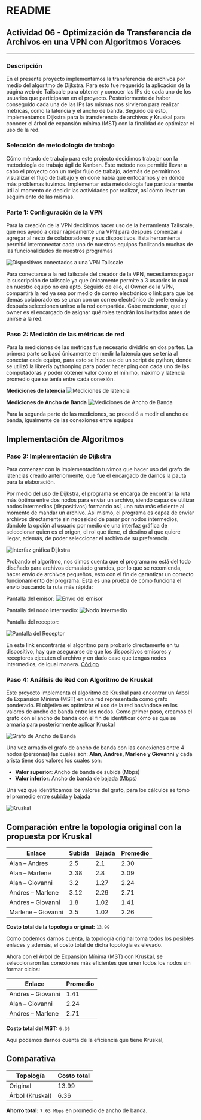 # README
## Actividad 06 - Optimización de Transferencia de Archivos en una VPN con Algoritmos Voraces 
-----
### Descripción
En el presente proyecto implementamos la transferencia de archivos por medio del algoritmo de Dijkstra. Para esto fue requerido la aplicación de la página web de Tailscale para obtener y conocer las IPs de cada uno de los usuarios que participaran en el proyecto. Posteriormente de haber conseguido cada una de las IPs las mismas nos sirvieron para realizar métricas, como la latencia y el ancho de banda. Seguido de esto, implementamos Dijkstra para la transferencia de archivos y Kruskal para conocer el árbol de expansión mínima (MST) con la finalidad de optimizar el uso de la red.


### Selección de metodología de trabajo
Cómo método de trabajo para este projecto decidimos trabajar con la metodología de trabajo ágil de Kanban. Este método nos permitió llevar a cabo el proyecto con un mejor flujo de trabajo, además de permitirnos visualizar el flujo de trabajo y en done había que enfocarnos y en dónde más problemas tuvimos.
Implementar esta metodología fue particularmente útil al momento  de decidir las actividades por realizar, así cómo llevar un seguimiento de las mismas.



### Parte 1: Configuración de la VPN
Para la creación de la VPN decidimos hacer uso de la herramienta Tailscale, que nos ayudó a crear rápidamente una VPN para después comenzar a agregar al resto de colaboradores y sus dispositivos.
Esta herramienta permitió interconectar cada uno de nuestros equipos facilitando muchas de las funcionalidades de nuestros programas

![Dispositivos conectados a una VPN Tailscale](https://github.com/DokjaORV/VPNProject/blob/ea74386b77771011d3322444c10ba6856bf3c79d/docs/imagenes/image.png)

Para conectarse a la red tailscale del creador de la VPN, necesitamos pagar la suscripción de tailscale ya que únicamente permite a 3 usuarios lo cual en nuestro equipo no era apto.
Seguido de ello, el Owner de la VPN, compartirá la red ya sea por medio de correo electrónico o link para que los demás colaboradores se unan con un correo electrónico de preferencia y después seleccionen unirse a la red compartida.
Cabe mencionar, que el owner es el encargado de asignar qué roles tendrán los invitados antes de unirse a la red.

### Paso 2: Medición de las métricas de red

Para la mediciones de las métricas fue necesario dividirlo en dos partes.
La primera parte se basó únicamente en medir la latencia que se tenía al conectar cada equipo, para esto se hizo uso de un script de python, donde se utilizó la librería pythonping para poder hacer ping con cada uno de las computadoras y poder obtener valor como el mínimo, máximo y latencia promedio que se tenía entre cada conexión.

**Mediciones de latencia**
![Mediciones de latencia](https://github.com/DokjaORV/VPNProject/blob/127fc3ac13c2516bd16ba4f0bdd6d9edd8981ef1/docs/imagenes/image-7.png)

**Mediciones de Ancho de Banda**
![Mediciones de Ancho de Banda](https://github.com/DokjaORV/VPNProject/blob/127fc3ac13c2516bd16ba4f0bdd6d9edd8981ef1/docs/imagenes/image-8.png)

Para la segunda parte de las mediciones, se procedió a medir el ancho de banda, igualmente de las conexiones entre equipos

## Implementación de Algoritmos
### Paso 3: Implementación de Dijkstra
Para comenzar con la implementación tuvimos que hacer uso del grafo de latencias creado anteriormente, que fue el encargado de darnos la pauta para la elaboración.

Por medio del uso de Dijkstra, el programa se encarga de encontrar la ruta más óptima entre dos nodos para enviar un archivo, siendo capaz de utilizar nodos intermedios (dispositivos) formando así, una ruta más eficiente al momento de mandar un archivo. Asi mismo, el programa es capaz de enviar archivos directamente sin necesidad de pasar por nodos intermedios, dándole la opción al usuario por medio de una interfaz gráfica de seleccionar quien es el origen, el rol que tiene, el destino al que quiere llegar, además, de poder seleccionar el archivo de su preferencia.

![Interfaz gráfica Dijkstra](https://github.com/DokjaORV/VPNProject/blob/ebec378e10d9fa1bd14e648b1d9f4c9fc6208080/docs/imagenes/image-1.png)


Probando el algoritmo, nos dimos cuenta que el programa no está del todo diseñado para archivos demasiado grandes, por lo que se recomienda, hacer envío de archivos pequeños, esto con el fin de garantizar un correcto funcionamiento del programa.
Esta es una prueba de cómo funciona el envio buscando la ruta más rápida:

Pantalla del emisor:
![Envío del emisor](https://github.com/DokjaORV/VPNProject/blob/ea74386b77771011d3322444c10ba6856bf3c79d/docs/imagenes/image-2.png)

Pantalla del nodo intermedio:
![Nodo Intermedio](https://github.com/DokjaORV/VPNProject/blob/e51459510b8ffaaff103bca9dea6fe37539d4f11/docs/imagenes/image-3.png)

Pantalla del receptor:

![Pantalla del Receptor](https://github.com/DokjaORV/VPNProject/blob/e51459510b8ffaaff103bca9dea6fe37539d4f11/docs/imagenes/image-4.png)


En este link encontrarás el algoritmo para probarlo directamente en tu dispositivo, hay que asegurarse de que los dispositivos emisores y receptores ejecuten el archivo y en dado caso que tengas nodos intermedios, de igual manera.
[Código](https://github.com/DokjaORV/VPNProject/blob/main/src/Dijkstra.py)

### Paso 4: Análisis de Red con Algoritmo de Kruskal

Este proyecto implementa el algoritmo de Kruskal para encontrar un Árbol de Expansión Mínima (MST) en una red representada como grafo ponderado. El objetivo es optimizar el uso de la red basándose en los valores de ancho de banda entre los nodos.
Como primer paso, creamos el grafo con el ancho de banda con el fin de identificar cómo es que se armaria para posteriormente aplicar Kruskal

![Grafo de Ancho de Banda](https://github.com/DokjaORV/VPNProject/blob/127fc3ac13c2516bd16ba4f0bdd6d9edd8981ef1/docs/imagenes/image-5.png)

Una vez armado el grafo de ancho de banda con las conexiones entre 4 nodos (personas) las cuales son: **Alan, Andres, Marlene y Giovanni**
y cada arista tiene dos valores los cuales son:
- **Valor superior**: Ancho de banda de subida (Mbps)
- **Valor inferior**: Ancho de banda de bajada (Mbps)

Una vez que identificamos los valores del grafo, para los cálculos se tomó el promedio entre subida y bajada

![Kruskal](https://github.com/DokjaORV/VPNProject/blob/127fc3ac13c2516bd16ba4f0bdd6d9edd8981ef1/docs/imagenes/image-6.png)

## Comparación entre la topología original con la propuesta por Kruskal


| Enlace              | Subida | Bajada | Promedio |
|---------------------|--------|--------|----------|
| Alan – Andres       | 2.5    | 2.1    | 2.30     |
| Alan – Marlene      | 3.38   | 2.8    | 3.09     |
| Alan – Giovanni     | 3.2    | 1.27   | 2.24     |
| Andres – Marlene    | 3.12   | 2.29   | 2.71     |
| Andres – Giovanni   | 1.8    | 1.02   | 1.41     |
| Marlene – Giovanni  | 3.5    | 1.02   | 2.26     |

**Costo total de la topología original:** `13.99`

Como podemos darnos cuenta, la topología original toma todos los posibles enlaces y además, el costo total de dicha topología es elevado.

Ahora con el Árbol de Expansión Mínima (MST) con Kruskal, se seleccionaron las conexiones más eficientes que unen todos los nodos sin formar ciclos:

| Enlace              | Promedio |
|---------------------|----------|
| Andres – Giovanni   | 1.41     |
| Alan – Giovanni     | 2.24     |
| Andres – Marlene    | 2.71     |

**Costo total del MST:** `6.36`

Aquí podemos darnos cuenta de la eficiencia que tiene Kruskal, 

## Comparativa

| Topología          | Costo total |
|--------------------|-------------|
| Original           | 13.99       |
| Árbol (Kruskal)    | 6.36        |

**Ahorro total:** `7.63 Mbps` en promedio de ancho de banda.

